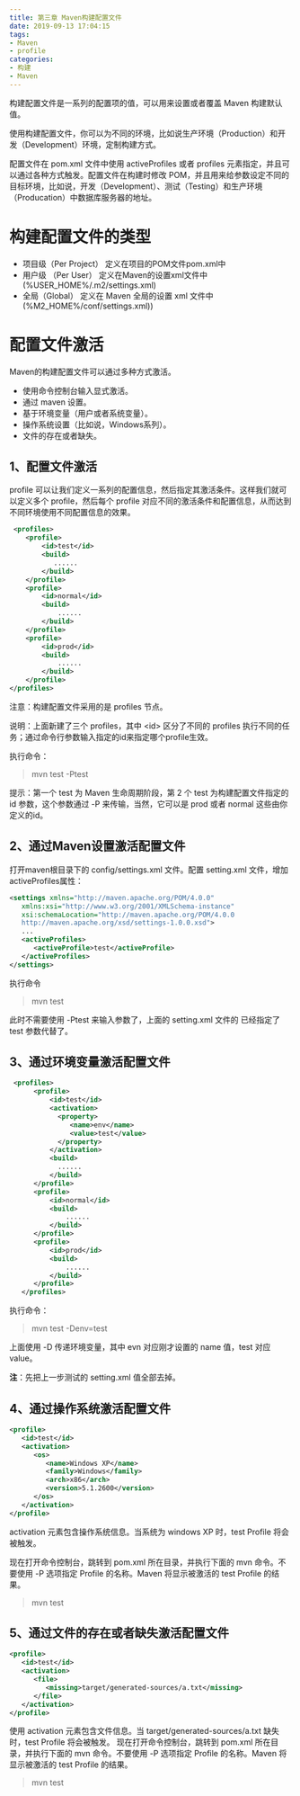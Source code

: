 ```yaml
---
title: 第三章 Maven构建配置文件
date: 2019-09-13 17:04:15
tags:
- Maven
- profile
categories:
- 构建
- Maven
---
```


构建配置文件是一系列的配置项的值，可以用来设置或者覆盖 Maven 构建默认值。

使用构建配置文件，你可以为不同的环境，比如说生产环境（Production）和开发（Development）环境，定制构建方式。

配置文件在 pom.xml 文件中使用 activeProfiles 或者 profiles 元素指定，并且可以通过各种方式触发。配置文件在构建时修改 POM，并且用来给参数设定不同的目标环境，比如说，开发（Development）、测试（Testing）和生产环境（Producation）中数据库服务器的地址。

# 构建配置文件的类型
- 项目级（Per Project） 定义在项目的POM文件pom.xml中
- 用户级 （Per User） 定义在Maven的设置xml文件中 (%USER_HOME%/.m2/settings.xml)
- 全局（Global）	定义在 Maven 全局的设置 xml 文件中 (%M2_HOME%/conf/settings.xml))

# 配置文件激活
Maven的构建配置文件可以通过多种方式激活。
- 使用命令控制台输入显式激活。
- 通过 maven 设置。
- 基于环境变量（用户或者系统变量）。
- 操作系统设置（比如说，Windows系列）。
- 文件的存在或者缺失。

## 1、配置文件激活
profile 可以让我们定义一系列的配置信息，然后指定其激活条件。这样我们就可以定义多个 profile，然后每个 profile 对应不同的激活条件和配置信息，从而达到不同环境使用不同配置信息的效果。
``` xml
 <profiles>
    <profile>
        <id>test</id>
        <build>
           ......
        </build>
    </profile>
    <profile>
        <id>normal</id>
        <build>
            ......
        </build>
    </profile>
    <profile>
        <id>prod</id>
        <build>
            ......
        </build>
    </profile>
</profiles>
```
注意：构建配置文件采用的是 profiles 节点。

说明：上面新建了三个 profiles，其中 &lt;id&gt; 区分了不同的 profiles 执行不同的任务；通过命令行参数输入指定的id来指定哪个profile生效。

执行命令：
> mvn test -Ptest

提示：第一个 test 为 Maven 生命周期阶段，第 2 个 test 为构建配置文件指定的 id 参数，这个参数通过 -P 来传输，当然，它可以是 prod 或者 normal 这些由你定义的id。

## 2、通过Maven设置激活配置文件
打开maven根目录下的 config/settings.xml 文件。配置 setting.xml 文件，增加 activeProfiles属性：
``` xml
<settings xmlns="http://maven.apache.org/POM/4.0.0"
   xmlns:xsi="http://www.w3.org/2001/XMLSchema-instance"
   xsi:schemaLocation="http://maven.apache.org/POM/4.0.0
   http://maven.apache.org/xsd/settings-1.0.0.xsd">
   ...
   <activeProfiles>
      <activeProfile>test</activeProfile>
   </activeProfiles>
</settings>
```
执行命令
> mvn test

此时不需要使用 -Ptest 来输入参数了，上面的 setting.xml 文件的 <activeprofile> 已经指定了 test 参数代替了。

## 3、通过环境变量激活配置文件
``` xml
 <profiles>
      <profile>
          <id>test</id>
          <activation>
            <property>
               <name>env</name>
               <value>test</value>
            </property>
          </activation>
          <build>
            ......
          </build>
      </profile>
      <profile>
          <id>normal</id>
          <build>
              ......
          </build>
      </profile>
      <profile>
          <id>prod</id>
          <build>
              ......
          </build>
      </profile>
   </profiles>
```
执行命令：
> mvn test -Denv=test

上面使用 -D 传递环境变量，其中 evn 对应刚才设置的 name 值，test 对应value。

**注**：先把上一步测试的 setting.xml 值全部去掉。

## 4、通过操作系统激活配置文件
``` xml
<profile>
   <id>test</id>
   <activation>
      <os>
         <name>Windows XP</name>
         <family>Windows</family>
         <arch>x86</arch>
         <version>5.1.2600</version>
      </os>
   </activation>
</profile>
```
activation 元素包含操作系统信息。当系统为 windows XP 时，test Profile 将会被触发。

现在打开命令控制台，跳转到 pom.xml 所在目录，并执行下面的 mvn 命令。不要使用 -P 选项指定 Profile 的名称。Maven 将显示被激活的 test Profile 的结果。
> mvn test

## 5、通过文件的存在或者缺失激活配置文件
``` xml
<profile>
   <id>test</id>
   <activation>
      <file>
         <missing>target/generated-sources/a.txt</missing>
      </file>
   </activation>
</profile>
```
使用 activation 元素包含文件信息。当 target/generated-sources/a.txt 缺失时，test Profile 将会被触发。
现在打开命令控制台，跳转到 pom.xml 所在目录，并执行下面的 mvn 命令。不要使用 -P 选项指定 Profile 的名称。Maven 将显示被激活的 test Profile 的结果。
> mvn test